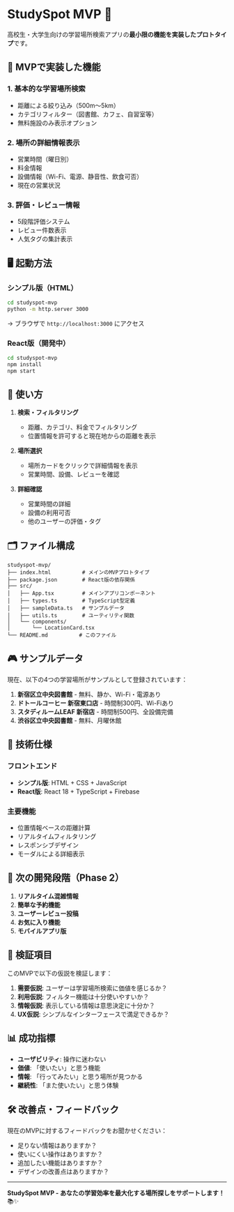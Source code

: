 # StudySpot MVP 🚀

高校生・大学生向けの学習場所検索アプリの**最小限の機能を実装したプロトタイプ**です。

## 🎯 MVPで実装した機能

### 1. 基本的な学習場所検索
- 距離による絞り込み（500m～5km）
- カテゴリフィルター（図書館、カフェ、自習室等）
- 無料施設のみ表示オプション

### 2. 場所の詳細情報表示
- 営業時間（曜日別）
- 料金情報
- 設備情報（Wi-Fi、電源、静音性、飲食可否）
- 現在の営業状況

### 3. 評価・レビュー情報
- 5段階評価システム
- レビュー件数表示
- 人気タグの集計表示

## 🖥️ 起動方法

### シンプル版（HTML）
```bash
cd studyspot-mvp
python -m http.server 3000
```
→ ブラウザで `http://localhost:3000` にアクセス

### React版（開発中）
```bash
cd studyspot-mvp
npm install
npm start
```

## 📱 使い方

1. **検索・フィルタリング**
   - 距離、カテゴリ、料金でフィルタリング
   - 位置情報を許可すると現在地からの距離を表示

2. **場所選択**
   - 場所カードをクリックで詳細情報を表示
   - 営業時間、設備、レビューを確認

3. **詳細確認**
   - 営業時間の詳細
   - 設備の利用可否
   - 他のユーザーの評価・タグ

## 🗂️ ファイル構成

```
studyspot-mvp/
├── index.html          # メインのMVPプロトタイプ
├── package.json        # React版の依存関係
├── src/
│   ├── App.tsx         # メインアプリコンポーネント
│   ├── types.ts        # TypeScript型定義
│   ├── sampleData.ts   # サンプルデータ
│   ├── utils.ts        # ユーティリティ関数
│   └── components/
│       └── LocationCard.tsx
└── README.md          # このファイル
```

## 🎮 サンプルデータ

現在、以下の4つの学習場所がサンプルとして登録されています：

1. **新宿区立中央図書館** - 無料、静か、Wi-Fi・電源あり
2. **ドトールコーヒー 新宿東口店** - 時間制300円、Wi-Fiあり
3. **スタディルームLEAF 新宿店** - 時間制500円、全設備完備
4. **渋谷区立中央図書館** - 無料、月曜休館

## 🔧 技術仕様

### フロントエンド
- **シンプル版**: HTML + CSS + JavaScript
- **React版**: React 18 + TypeScript + Firebase

### 主要機能
- 位置情報ベースの距離計算
- リアルタイムフィルタリング
- レスポンシブデザイン
- モーダルによる詳細表示

## 🚀 次の開発段階（Phase 2）

1. **リアルタイム混雑情報**
2. **簡単な予約機能**
3. **ユーザーレビュー投稿**
4. **お気に入り機能**
5. **モバイルアプリ版**

## 🎯 検証項目

このMVPで以下の仮説を検証します：

1. **需要仮説**: ユーザーは学習場所検索に価値を感じるか？
2. **利用仮説**: フィルター機能は十分使いやすいか？
3. **情報仮説**: 表示している情報は意思決定に十分か？
4. **UX仮説**: シンプルなインターフェースで満足できるか？

## 📊 成功指標

- **ユーザビリティ**: 操作に迷わない
- **価値**: 「使いたい」と思う機能
- **情報**: 「行ってみたい」と思う場所が見つかる
- **継続性**: 「また使いたい」と思う体験

## 🛠️ 改善点・フィードバック

現在のMVPに対するフィードバックをお聞かせください：

- 足りない情報はありますか？
- 使いにくい操作はありますか？
- 追加したい機能はありますか？
- デザインの改善点はありますか？

---

**StudySpot MVP - あなたの学習効率を最大化する場所探しをサポートします！** 📚✨
